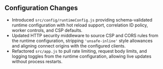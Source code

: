 ## Configuration Changes

- Introduced `src/config/runtimeConfig.js` providing schema-validated runtime configuration with hot reload support, correlation ID policy, worker controls, and CSP defaults.
- Updated HTTP security middleware to source CSP and CORS rules from the runtime configuration, stripping `'unsafe-inline'` style allowances and aligning connect origins with the configured clients.
- Refactored `src/app.js` to pull rate limiting, request body limits, and logging toggles from the runtime configuration, allowing live updates without process restarts.
